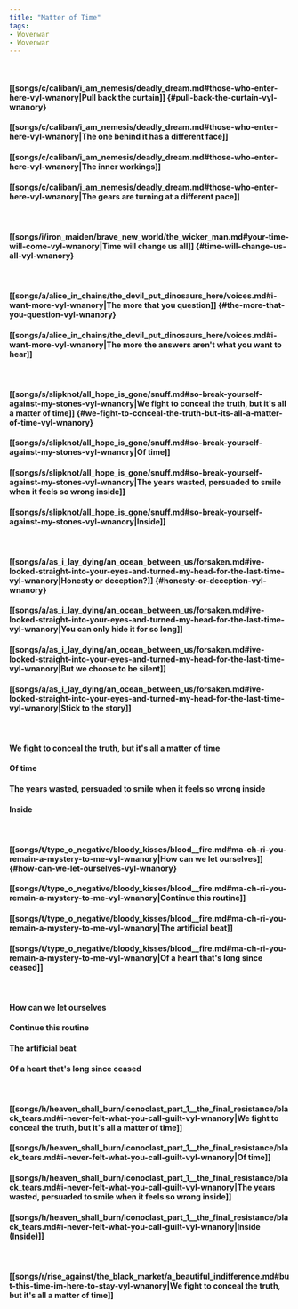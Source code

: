 ```yaml
---
title: "Matter of Time"
tags:
- Wovenwar
- Wovenwar
---
```

&nbsp;
#### [[songs/c/caliban/i_am_nemesis/deadly_dream.md#those-who-enter-here-vyl-wnanory|Pull back the curtain]] {#pull-back-the-curtain-vyl-wnanory}
#### [[songs/c/caliban/i_am_nemesis/deadly_dream.md#those-who-enter-here-vyl-wnanory|The one behind it has a different face]]
#### [[songs/c/caliban/i_am_nemesis/deadly_dream.md#those-who-enter-here-vyl-wnanory|The inner workings]]
#### [[songs/c/caliban/i_am_nemesis/deadly_dream.md#those-who-enter-here-vyl-wnanory|The gears are turning at a different pace]]
&nbsp;
#### [[songs/i/iron_maiden/brave_new_world/the_wicker_man.md#your-time-will-come-vyl-wnanory|Time will change us all]] {#time-will-change-us-all-vyl-wnanory}
&nbsp;
#### [[songs/a/alice_in_chains/the_devil_put_dinosaurs_here/voices.md#i-want-more-vyl-wnanory|The more that you question]] {#the-more-that-you-question-vyl-wnanory}
#### [[songs/a/alice_in_chains/the_devil_put_dinosaurs_here/voices.md#i-want-more-vyl-wnanory|The more the answers aren't what you want to hear]]
&nbsp;
#### [[songs/s/slipknot/all_hope_is_gone/snuff.md#so-break-yourself-against-my-stones-vyl-wnanory|We fight to conceal the truth, but it's all a matter of time]] {#we-fight-to-conceal-the-truth-but-its-all-a-matter-of-time-vyl-wnanory}
#### [[songs/s/slipknot/all_hope_is_gone/snuff.md#so-break-yourself-against-my-stones-vyl-wnanory|Of time]]
#### [[songs/s/slipknot/all_hope_is_gone/snuff.md#so-break-yourself-against-my-stones-vyl-wnanory|The years wasted, persuaded to smile when it feels so wrong inside]]
#### [[songs/s/slipknot/all_hope_is_gone/snuff.md#so-break-yourself-against-my-stones-vyl-wnanory|Inside]]
&nbsp;
#### [[songs/a/as_i_lay_dying/an_ocean_between_us/forsaken.md#ive-looked-straight-into-your-eyes-and-turned-my-head-for-the-last-time-vyl-wnanory|Honesty or deception?]] {#honesty-or-deception-vyl-wnanory}
#### [[songs/a/as_i_lay_dying/an_ocean_between_us/forsaken.md#ive-looked-straight-into-your-eyes-and-turned-my-head-for-the-last-time-vyl-wnanory|You can only hide it for so long]]
#### [[songs/a/as_i_lay_dying/an_ocean_between_us/forsaken.md#ive-looked-straight-into-your-eyes-and-turned-my-head-for-the-last-time-vyl-wnanory|But we choose to be silent]]
#### [[songs/a/as_i_lay_dying/an_ocean_between_us/forsaken.md#ive-looked-straight-into-your-eyes-and-turned-my-head-for-the-last-time-vyl-wnanory|Stick to the story]]
&nbsp;
#### We fight to conceal the truth, but it's all a matter of time
#### Of time
#### The years wasted, persuaded to smile when it feels so wrong inside
#### Inside
&nbsp;
#### [[songs/t/type_o_negative/bloody_kisses/blood__fire.md#ma-ch-ri-you-remain-a-mystery-to-me-vyl-wnanory|How can we let ourselves]] {#how-can-we-let-ourselves-vyl-wnanory}
#### [[songs/t/type_o_negative/bloody_kisses/blood__fire.md#ma-ch-ri-you-remain-a-mystery-to-me-vyl-wnanory|Continue this routine]]
#### [[songs/t/type_o_negative/bloody_kisses/blood__fire.md#ma-ch-ri-you-remain-a-mystery-to-me-vyl-wnanory|The artificial beat]]
#### [[songs/t/type_o_negative/bloody_kisses/blood__fire.md#ma-ch-ri-you-remain-a-mystery-to-me-vyl-wnanory|Of a heart that's long since ceased]]
&nbsp;
#### How can we let ourselves
#### Continue this routine
#### The artificial beat
#### Of a heart that's long since ceased
&nbsp;
#### [[songs/h/heaven_shall_burn/iconoclast_part_1__the_final_resistance/black_tears.md#i-never-felt-what-you-call-guilt-vyl-wnanory|We fight to conceal the truth, but it's all a matter of time]]
#### [[songs/h/heaven_shall_burn/iconoclast_part_1__the_final_resistance/black_tears.md#i-never-felt-what-you-call-guilt-vyl-wnanory|Of time]]
#### [[songs/h/heaven_shall_burn/iconoclast_part_1__the_final_resistance/black_tears.md#i-never-felt-what-you-call-guilt-vyl-wnanory|The years wasted, persuaded to smile when it feels so wrong inside]]
#### [[songs/h/heaven_shall_burn/iconoclast_part_1__the_final_resistance/black_tears.md#i-never-felt-what-you-call-guilt-vyl-wnanory|Inside (Inside)]]
&nbsp;
#### [[songs/r/rise_against/the_black_market/a_beautiful_indifference.md#but-this-time-im-here-to-stay-vyl-wnanory|We fight to conceal the truth, but it's all a matter of time]]

